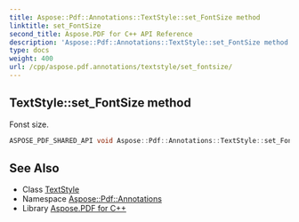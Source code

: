 ```yaml
---
title: Aspose::Pdf::Annotations::TextStyle::set_FontSize method
linktitle: set_FontSize
second_title: Aspose.PDF for C++ API Reference
description: 'Aspose::Pdf::Annotations::TextStyle::set_FontSize method. Fonst size in C++.'
type: docs
weight: 400
url: /cpp/aspose.pdf.annotations/textstyle/set_fontsize/
---
```

## TextStyle::set_FontSize method


Fonst size.

```cpp
ASPOSE_PDF_SHARED_API void Aspose::Pdf::Annotations::TextStyle::set_FontSize(double value)
```

## See Also

* Class [TextStyle](../)
* Namespace [Aspose::Pdf::Annotations](../../)
* Library [Aspose.PDF for C++](../../../)
